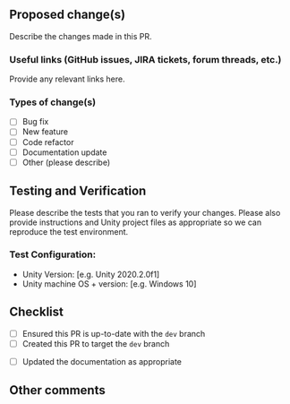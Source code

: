 ## Proposed change(s)

Describe the changes made in this PR.

### Useful links (GitHub issues, JIRA tickets, forum threads, etc.)

Provide any relevant links here.

### Types of change(s)

- [ ] Bug fix
- [ ] New feature
- [ ] Code refactor
- [ ] Documentation update
- [ ] Other (please describe)

## Testing and Verification

Please describe the tests that you ran to verify your changes. Please also provide instructions and Unity project files as appropriate so we can reproduce the test environment. 

### Test Configuration:
- Unity Version: [e.g. Unity 2020.2.0f1]
- Unity machine OS + version: [e.g. Windows 10]

## Checklist
- [ ] Ensured this PR is up-to-date with the `dev` branch
- [ ] Created this PR to target the `dev` branch
<!-- - [ ] Followed the style guidelines as described in the [Contribution Guidelines](https://github.com/Unity-Technologies/VHACD/blob/main/CONTRIBUTING.md) -->
<!-- - [ ] Added tests that prove my fix is effective or that my feature works -->
<!-- - [ ] Increased the [test coverage criteria](https://github.com/Unity-Technologies/VHACD/blob/dev/.yamato/yamato-config.yml#L18) by 3% -->
<!-- - [ ] Updated the [Changelog](https://github.com/Unity-Technologies/VHACD/blob/dev/com.unity.robotics.urdf-importer/CHANGELOG.md) and described changes in the [Unreleased section](https://github.com/Unity-Technologies/URDF-Importer/blob/dev/com.unity.robotics.urdf-importer/CHANGELOG.md#unreleased) -->
- [ ] Updated the documentation as appropriate

## Other comments